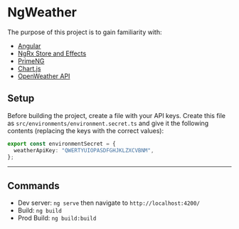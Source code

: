 # NgWeather

The purpose of this project is to gain familiarity with:

- [Angular](https://angular.io/)
- [NgRx Store and Effects](https://ngrx.io/)
- [PrimeNG](https://primefaces.org/primeng/showcase/#/)
- [Chart.js](https://www.chartjs.org/)
- [OpenWeather API](https://openweathermap.org/api)

## Setup

Before building the project, create a file with your API keys. Create this file as `src/environments/environment.secret.ts` and give it the following contents (replacing the keys with the correct values):

```typescript
export const environmentSecret = {
  weatherApiKey: "QWERTYUIOPASDFGHJKLZXCVBNM",
};
```

---

## Commands

- Dev server: `ng serve` then navigate to `http://localhost:4200/`
- Build: `ng build`
- Prod Build: `ng build:build`
